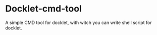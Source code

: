 # Docklet-cmd-tool
A simple CMD tool for docklet, with witch you can write shell script for docklet.
